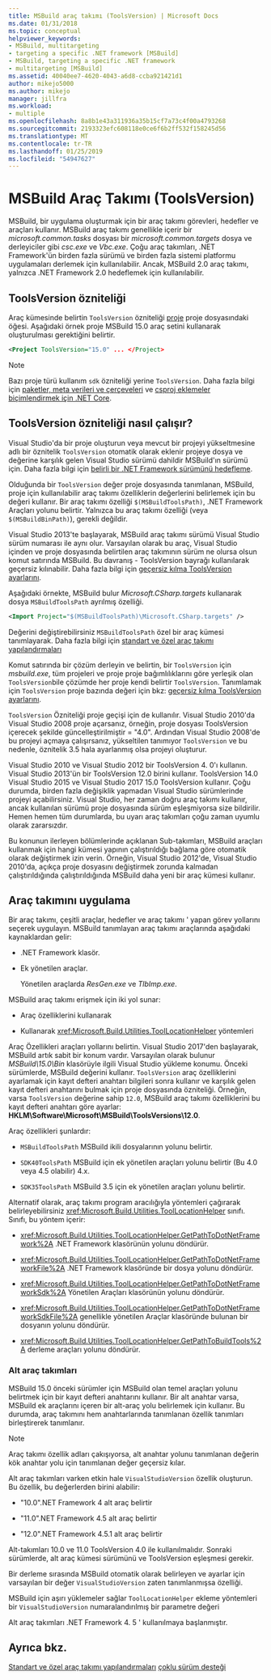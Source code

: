 ```yaml
---
title: MSBuild araç takımı (ToolsVersion) | Microsoft Docs
ms.date: 01/31/2018
ms.topic: conceptual
helpviewer_keywords:
- MSBuild, multitargeting
- targeting a specific .NET framework [MSBuild]
- MSBuild, targeting a specific .NET framework
- multitargeting [MSBuild]
ms.assetid: 40040ee7-4620-4043-a6d8-ccba921421d1
author: mikejo5000
ms.author: mikejo
manager: jillfra
ms.workload:
- multiple
ms.openlocfilehash: 8a8b1e43a311936a35b15cf7a73c4f00a4793268
ms.sourcegitcommit: 2193323efc608118e0ce6f6b2ff532f158245d56
ms.translationtype: MT
ms.contentlocale: tr-TR
ms.lasthandoff: 01/25/2019
ms.locfileid: "54947627"
---
```

# <a name="msbuild-toolset-toolsversion"></a>MSBuild Araç Takımı (ToolsVersion)
MSBuild, bir uygulama oluşturmak için bir araç takımı görevleri, hedefler ve araçları kullanır. MSBuild araç takımı genellikle içerir bir *microsoft.common.tasks* dosyası bir *microsoft.common.targets* dosya ve derleyiciler gibi *csc.exe* ve  *Vbc.exe*. Çoğu araç takımları, .NET Framework'ün birden fazla sürümü ve birden fazla sistemi platformu uygulamaları derlemek için kullanılabilir. Ancak, MSBuild 2.0 araç takımı, yalnızca .NET Framework 2.0 hedeflemek için kullanılabilir.

## <a name="toolsversion-attribute"></a>ToolsVersion özniteliği
 Araç kümesinde belirtin `ToolsVersion` özniteliği [proje](../msbuild/project-element-msbuild.md) proje dosyasındaki öğesi. Aşağıdaki örnek proje MSBuild 15.0 araç setini kullanarak oluşturulması gerektiğini belirtir.

```xml
<Project ToolsVersion="15.0" ... </Project>
```

> [!NOTE]
> Bazı proje türü kullanım `sdk` özniteliği yerine `ToolsVersion`. Daha fazla bilgi için [paketler, meta verileri ve çerçeveleri](/dotnet/core/packages) ve [csproj eklemeler biçimlendirmek için .NET Core](/dotnet/core/tools/csproj).

## <a name="how-the-toolsversion-attribute-works"></a>ToolsVersion özniteliği nasıl çalışır?
 Visual Studio'da bir proje oluşturun veya mevcut bir projeyi yükseltmesine adlı bir öznitelik `ToolsVersion` otomatik olarak eklenir projeye dosya ve değerine karşılık gelen Visual Studio sürümü dahildir MSBuild'ın sürümü için. Daha fazla bilgi için [belirli bir .NET Framework sürümünü hedefleme](../ide/visual-studio-multi-targeting-overview.md).

 Olduğunda bir `ToolsVersion` değer proje dosyasında tanımlanan, MSBuild, proje için kullanılabilir araç takımı özelliklerin değerlerini belirlemek için bu değeri kullanır. Bir araç takımı özelliği `$(MSBuildToolsPath)`, .NET Framework Araçları yolunu belirtir. Yalnızca bu araç takımı özelliği (veya `$(MSBuildBinPath)`), gerekli değildir.

 Visual Studio 2013'te başlayarak, MSBuild araç takımı sürümü Visual Studio sürüm numarası ile aynı olur. Varsayılan olarak bu araç, Visual Studio içinden ve proje dosyasında belirtilen araç takımının sürüm ne olursa olsun komut satırında MSBuild.  Bu davranış - ToolsVersion bayrağı kullanılarak geçersiz kılınabilir. Daha fazla bilgi için [geçersiz kılma ToolsVersion ayarlarını](../msbuild/overriding-toolsversion-settings.md).

 Aşağıdaki örnekte, MSBuild bulur *Microsoft.CSharp.targets* kullanarak dosya `MSBuildToolsPath` ayrılmış özelliği.

```xml
<Import Project="$(MSBuildToolsPath)\Microsoft.CSharp.targets" />
```

 Değerini değiştirebilirsiniz `MSBuildToolsPath` özel bir araç kümesi tanımlayarak. Daha fazla bilgi için [standart ve özel araç takımı yapılandırmaları](../msbuild/standard-and-custom-toolset-configurations.md)

 Komut satırında bir çözüm derleyin ve belirtin, bir `ToolsVersion` için *msbuild.exe*, tüm projeleri ve proje proje bağımlılıklarını göre yerleşik olan `ToolsVersion`bile çözümde her proje kendi belirtir `ToolsVersion`. Tanımlamak için `ToolsVersion` proje bazında değeri için bkz: [geçersiz kılma ToolsVersion ayarlarını](../msbuild/overriding-toolsversion-settings.md).

 `ToolsVersion` Özniteliği proje geçişi için de kullanılır. Visual Studio 2010'da Visual Studio 2008 proje açarsanız, örneğin, proje dosyası ToolsVersion içerecek şekilde güncelleştirilmiştir = "4.0". Ardından Visual Studio 2008'de bu projeyi açmaya çalışırsanız, yükseltilen tanımıyor `ToolsVersion` ve bu nedenle, öznitelik 3.5 hala ayarlanmış olsa projeyi oluşturur.

 Visual Studio 2010 ve Visual Studio 2012 bir ToolsVersion 4. 0'ı kullanın. Visual Studio 2013'ün bir ToolsVersion 12.0 birini kullanır. ToolsVersion 14.0 Visual Studio 2015 ve Visual Studio 2017 15.0 ToolsVersion kullanır. Çoğu durumda, birden fazla değişiklik yapmadan Visual Studio sürümlerinde projeyi açabilirsiniz. Visual Studio, her zaman doğru araç takımı kullanır, ancak kullanılan sürümü proje dosyasında sürüm eşleşmiyorsa size bildirilir. Hemen hemen tüm durumlarda, bu uyarı araç takımları çoğu zaman uyumlu olarak zararsızdır.

 Bu konunun ilerleyen bölümlerinde açıklanan Sub-takımları, MSBuild araçları kullanmak için hangi kümesi yapının çalıştırıldığı bağlama göre otomatik olarak değiştirmek izin verin. Örneğin, Visual Studio 2012'de, Visual Studio 2010'da, açıkça proje dosyasını değiştirmek zorunda kalmadan çalıştırıldığında çalıştırıldığında MSBuild daha yeni bir araç kümesi kullanır.

## <a name="toolset-implementation"></a>Araç takımını uygulama
 Bir araç takımı, çeşitli araçlar, hedefler ve araç takımı ' yapan görev yollarını seçerek uygulayın. MSBuild tanımlayan araç takımı araçlarında aşağıdaki kaynaklardan gelir:

- .NET Framework klasör.

- Ek yönetilen araçlar.

  Yönetilen araçlarda *ResGen.exe* ve *TlbImp.exe*.

MSBuild araç takımı erişmek için iki yol sunar:

-   Araç özelliklerini kullanarak

-   Kullanarak <xref:Microsoft.Build.Utilities.ToolLocationHelper> yöntemleri

Araç Özellikleri araçları yollarını belirtin. Visual Studio 2017'den başlayarak, MSBuild artık sabit bir konum vardır. Varsayılan olarak bulunur *MSBuild\15.0\Bin* klasörüyle ilgili Visual Studio yükleme konumu. Önceki sürümlerde, MSBuild değerini kullanır. `ToolsVersion` araç özelliklerini ayarlamak için kayıt defteri anahtarı bilgileri sonra kullanır ve karşılık gelen kayıt defteri anahtarını bulmak için proje dosyasında özniteliği. Örneğin, varsa `ToolsVersion` değerine sahip `12.0`, MSBuild araç takımı özelliklerini bu kayıt defteri anahtarı göre ayarlar: **HKLM\Software\Microsoft\MSBuild\ToolsVersions\12.0**.

 Araç özellikleri şunlardır:

-   `MSBuildToolsPath` MSBuild ikili dosyalarının yolunu belirtir.

-   `SDK40ToolsPath` MSBuild için ek yönetilen araçları yolunu belirtir (Bu 4.0 veya 4.5 olabilir) 4.x.

-   `SDK35ToolsPath` MSBuild 3.5 için ek yönetilen araçları yolunu belirtir.

Alternatif olarak, araç takımı program aracılığıyla yöntemleri çağırarak belirleyebilirsiniz <xref:Microsoft.Build.Utilities.ToolLocationHelper> sınıfı. Sınıfı, bu yöntem içerir:

-   <xref:Microsoft.Build.Utilities.ToolLocationHelper.GetPathToDotNetFramework%2A> .NET Framework klasörünün yolunu döndürür.

-   <xref:Microsoft.Build.Utilities.ToolLocationHelper.GetPathToDotNetFrameworkFile%2A> .NET Framework klasöründe bir dosya yolunu döndürür.

-   <xref:Microsoft.Build.Utilities.ToolLocationHelper.GetPathToDotNetFrameworkSdk%2A> Yönetilen Araçları klasörünün yolunu döndürür.

-   <xref:Microsoft.Build.Utilities.ToolLocationHelper.GetPathToDotNetFrameworkSdkFile%2A> genellikle yönetilen Araçlar klasöründe bulunan bir dosyanın yolunu döndürür.

-   <xref:Microsoft.Build.Utilities.ToolLocationHelper.GetPathToBuildTools%2A> derleme araçları yolunu döndürür.

### <a name="sub-toolsets"></a>Alt araç takımları
 MSBuild 15.0 önceki sürümler için MSBuild olan temel araçları yolunu belirtmek için bir kayıt defteri anahtarını kullanır. Bir alt anahtar varsa, MSBuild ek araçlarını içeren bir alt-araç yolu belirlemek için kullanır. Bu durumda, araç takımını hem anahtarlarında tanımlanan özellik tanımları birleştirerek tanımlanır.

> [!NOTE]
>  Araç takımı özellik adları çakışıyorsa, alt anahtar yolunu tanımlanan değerin kök anahtar yolu için tanımlanan değer geçersiz kılar.

 Alt araç takımları varken etkin hale `VisualStudioVersion` özellik oluşturun. Bu özellik, bu değerlerden birini alabilir:

-   "10.0".NET Framework 4 alt araç belirtir

-   "11.0".NET Framework 4.5 alt araç belirtir

-   "12.0".NET Framework 4.5.1 alt araç belirtir

Alt-takımları 10.0 ve 11.0 ToolsVersion 4.0 ile kullanılmalıdır. Sonraki sürümlerde, alt araç kümesi sürümünü ve ToolsVersion eşleşmesi gerekir.

Bir derleme sırasında MSBuild otomatik olarak belirleyen ve ayarlar için varsayılan bir değer `VisualStudioVersion` zaten tanımlanmışsa özelliği.

MSBuild için aşırı yüklemeler sağlar `ToolLocationHelper` ekleme yöntemleri bir `VisualStudioVersion` numaralandırılmış bir parametre değeri

Alt araç takımları .NET Framework 4. 5 ' kullanılmaya başlanmıştır.

## <a name="see-also"></a>Ayrıca bkz.
 [Standart ve özel araç takımı yapılandırmaları](../msbuild/standard-and-custom-toolset-configurations.md) [çoklu sürüm desteği](../msbuild/msbuild-multitargeting-overview.md)
